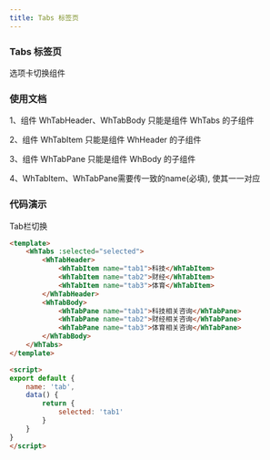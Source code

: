 ```yaml
---
title: Tabs 标签页
---
```


### Tabs 标签页
选项卡切换组件


### 使用文档
1、组件 WhTabHeader、WhTabBody 只能是组件 WhTabs 的子组件

2、组件 WhTabItem 只能是组件 WhHeader 的子组件

3、组件 WhTabPane 只能是组件 WhBody 的子组件

4、WhTabItem、WhTabPane需要传一致的name(必填), 使其一一对应

### 代码演示

Tab栏切换

<tabs-demo></tabs-demo>

```html
<template>
    <WhTabs :selected="selected">
        <WhTabHeader>
            <WhTabItem name="tab1">科技</WhTabItem>
            <WhTabItem name="tab2">财经</WhTabItem>
            <WhTabItem name="tab3">体育</WhTabItem>
        </WhTabHeader>
        <WhTabBody>
            <WhTabPane name="tab1">科技相关咨询</WhTabPane>
            <WhTabPane name="tab2">财经相关咨询</WhTabPane>
            <WhTabPane name="tab3">体育相关咨询</WhTabPane>
        </WhTabBody>
    </WhTabs>
</template>

<script>
export default {
    name: 'tab',
    data() {
        return {
            selected: 'tab1'
        }
    }
}
</script>
```